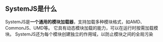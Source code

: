 

## SystemJS是什么

SystemJS是**一个通用的模块加载器**，支持加载多种模块格式，如AMD、CommonJS、UMD等。 它具有动态模块加载的能力，可以在运行时按需加载模块。 SystemJS还为每个模块创建独立的作用域，以防止模块之间的全局污染

